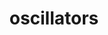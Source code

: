---
title: oscillators
permalink: /docs/StandardLibrary#oscillators
parent: Standard Library
has_children: false
nav_order: 26
---